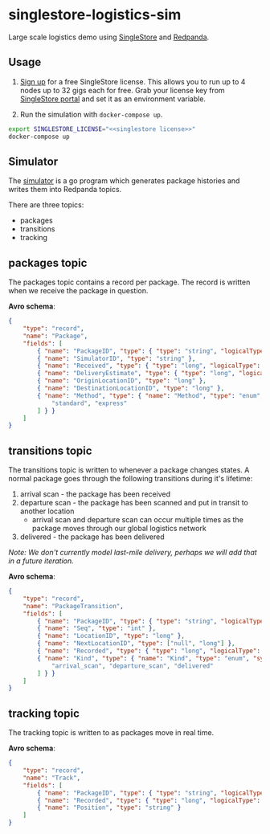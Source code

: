 # singlestore-logistics-sim

Large scale logistics demo using [SingleStore](https://singlestore.com) and [Redpanda](https://vectorized.io/).

## Usage

1. [Sign up](https://msql.co/2E8aBa2) for a free SingleStore license.
This allows you to run up to 4 nodes up to 32 gigs each for free. Grab your license key from [SingleStore portal](https://msql.co/3fZoxjO) and set it as an environment variable.

2. Run the simulation with `docker-compose up`.

```bash
export SINGLESTORE_LICENSE="<<singlestore license>>"
docker-compose up
```

## Simulator

The [simulator](simulator) is a go program which generates package histories and writes them into Redpanda topics.

There are three topics:
 - packages
 - transitions
 - tracking

## packages topic

The packages topic contains a record per package. The record is written when we receive the package in question.

**Avro schema**:

```json
{
    "type": "record",
    "name": "Package",
    "fields": [
        { "name": "PackageID", "type": { "type": "string", "logicalType": "uuid" } },
        { "name": "SimulatorID", "type": "string" },
        { "name": "Received", "type": { "type": "long", "logicalType": "timestamp-millis" } },
        { "name": "DeliveryEstimate", "type": { "type": "long", "logicalType": "timestamp-millis" } },
        { "name": "OriginLocationID", "type": "long" },
        { "name": "DestinationLocationID", "type": "long" },
        { "name": "Method", "type": { "name": "Method", "type": "enum", "symbols": [
            "standard", "express"
        ] } }
    ]
}
```

## transitions topic

The transitions topic is written to whenever a package changes states. A normal package goes through the following transitions during it's lifetime:

1. arrival scan - the package has been received
2. departure scan - the package has been scanned and put in transit to another location
    * arrival scan and departure scan can occur multiple times as the package moves through our global logistics network
3. delivered - the package has been delivered

*Note: We don't currently model last-mile delivery, perhaps we will add that in a future iteration.*

**Avro schema**:

```json
{
    "type": "record",
    "name": "PackageTransition",
    "fields": [
        { "name": "PackageID", "type": { "type": "string", "logicalType": "uuid" } },
        { "name": "Seq", "type": "int" },
        { "name": "LocationID", "type": "long" },
        { "name": "NextLocationID", "type": ["null", "long"] },
        { "name": "Recorded", "type": { "type": "long", "logicalType": "timestamp-millis" } },
        { "name": "Kind", "type": { "name": "Kind", "type": "enum", "symbols": [
            "arrival_scan", "departure_scan", "delivered"
        ] } }
    ]
}
```

## tracking topic

The tracking topic is written to as packages move in real time.

**Avro schema**:

```json
{
    "type": "record",
    "name": "Track",
    "fields": [
        { "name": "PackageID", "type": { "type": "string", "logicalType": "uuid" } },
        { "name": "Recorded", "type": { "type": "long", "logicalType": "timestamp-millis" } },
        { "name": "Position", "type": "string" }
    ]
}
```